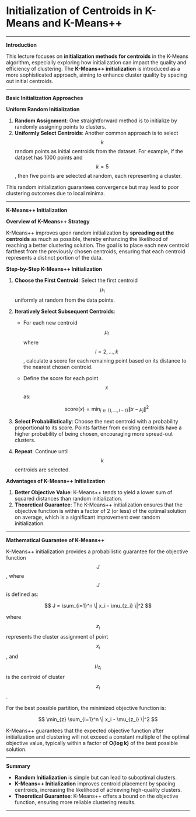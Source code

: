 # Initialization of Centroids in K-Means and K-Means++  

---

 **Introduction**  

This lecture focuses on **initialization methods for centroids** in the K-Means algorithm, especially exploring how initialization can impact the quality and efficiency of clustering. The **K-Means++ initialization** is introduced as a more sophisticated approach, aiming to enhance cluster quality by spacing out initial centroids.

---

 **Basic Initialization Approaches**  

**Uniform Random Initialization**  

1. **Random Assignment**: One straightforward method is to initialize by randomly assigning points to clusters.
2. **Uniformly Select Centroids**: Another common approach is to select $$ k $$ random points as initial centroids from the dataset. For example, if the dataset has 1000 points and $$ k = 5 $$, then five points are selected at random, each representing a cluster.

This random initialization guarantees convergence but may lead to poor clustering outcomes due to local minima.

---

 **K-Means++ Initialization**  

**Overview of K-Means++ Strategy**  

K-Means++ improves upon random initialization by **spreading out the centroids** as much as possible, thereby enhancing the likelihood of reaching a better clustering solution. The goal is to place each new centroid farthest from the previously chosen centroids, ensuring that each centroid represents a distinct portion of the data.

**Step-by-Step K-Means++ Initialization**  

1. **Choose the First Centroid**: Select the first centroid $$ \mu_1 $$ uniformly at random from the data points.
2. **Iteratively Select Subsequent Centroids**:
   - For each new centroid $$ \mu_l $$ where $$ l = 2, \dots, k $$, calculate a score for each remaining point based on its distance to the nearest chosen centroid.
   - Define the score for each point $$ x $$ as:

     $$
     \text{score}(x) = \min_{j \in \{1, \dots, l-1\}} \| x - \mu_j \|^2
     $$

3. **Select Probabilistically**: Choose the next centroid with a probability proportional to its score. Points farther from existing centroids have a higher probability of being chosen, encouraging more spread-out clusters.

4. **Repeat**: Continue until $$ k $$ centroids are selected.

**Advantages of K-Means++ Initialization**  

1. **Better Objective Value**: K-Means++ tends to yield a lower sum of squared distances than random initialization.
2. **Theoretical Guarantee**: The K-Means++ initialization ensures that the objective function is within a factor of 2 (or less) of the optimal solution on average, which is a significant improvement over random initialization.

---

 **Mathematical Guarantee of K-Means++**  

K-Means++ initialization provides a probabilistic guarantee for the objective function $$ J $$, where $$ J $$ is defined as:

$$
J = \sum_{i=1}^n \| x_i - \mu_{z_i} \|^2
$$

where $$ z_i $$ represents the cluster assignment of point $$ x_i $$, and $$ \mu_{z_i} $$ is the centroid of cluster $$ z_i $$.

For the best possible partition, the minimized objective function is:

$$
\min_{z} \sum_{i=1}^n \| x_i - \mu_{z_i} \|^2
$$

K-Means++ guarantees that the expected objective function after initialization and clustering will not exceed a constant multiple of the optimal objective value, typically within a factor of **O(log k)** of the best possible solution.

---

 **Summary**  

- **Random Initialization** is simple but can lead to suboptimal clusters.
- **K-Means++ Initialization** improves centroid placement by spacing centroids, increasing the likelihood of achieving high-quality clusters.
- **Theoretical Guarantee**: K-Means++ offers a bound on the objective function, ensuring more reliable clustering results.


---
